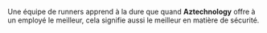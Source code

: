 ﻿Une équipe de runners apprend à la dure que quand **Aztechnology** offre à un employé le meilleur, cela signifie aussi le meilleur en matière de sécurité.